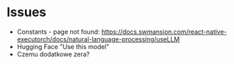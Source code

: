 # Issues

- Constants - page not found: https://docs.swmansion.com/react-native-executorch/docs/natural-language-processing/useLLM
- Hugging Face "Use this model"
- Czemu dodatkowe zera?
